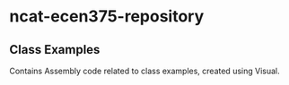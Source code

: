 # ncat-ecen375-repository

## Class Examples

Contains Assembly code related to class examples, created using Visual.
